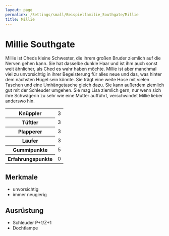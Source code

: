 ```yaml
---
layout: page
permalink: /Settings/small/Beispielfamilie_Southgate/Millie
title: Millie
---
```


# Millie Southgate

Millie ist Cheds kleine Schwester, die ihrem großen Bruder ziemlich auf die Nerven gehen kann. Sie hat dasselbe dunkle Haar und ist ihm auch sonst weit ähnlicher, als Ched es wahr haben möchte. Millie ist aber manchmal viel zu unvorsichtig in ihrer Begeisterung für alles neue und das, was hinter dem nächsten Hügel sein könnte. Sie trägt eine weite Hose mit vielen Taschen und eine Umhängetasche gleich dazu. Sie kann außerdem ziemlich gut mit der Schleuder umgehen. Sie mag Lisa ziemlich gern, nur wenn sich ihre Schwägerin zu sehr wie eine Mutter aufführt, verschwindet Millie lieber anderswo hin.

<table>
<tbody>
<tr><th>Knüppler</th><td>3</td></tr>
<tr><th>Tüftler</th><td>3</td></tr>
<tr><th>Plapperer</th><td>3</td></tr>
<tr><th>Läufer</th><td>3</td></tr>
<tr><th>Gummipunkte</th><td>5</td></tr>
<tr><th>Erfahrungspunkte</th><td>0</td></tr>
</tbody>
</table>

## Merkmale

- unvorsichtig
- immer neugierig

## Ausrüstung

- Schleuder P+1/Z+1
- Dochtlampe

